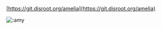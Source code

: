 [https://git.disroot.org/amelia](https://git.disroot.org/amelia)

![:amy](https://count.getloli.com/get/@:amy)
